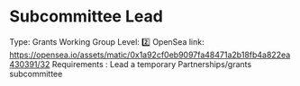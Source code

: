 # Subcommittee Lead

Type: Grants Working Group
Level: 2️⃣
OpenSea link: https://opensea.io/assets/matic/0x1a92cf0eb9097fa48471a2b18fb4a822ea430391/32
Requirements : Lead a temporary Partnerships/grants subcommittee